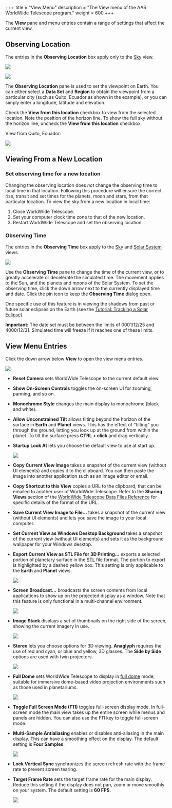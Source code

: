 +++
title = "View Menu"
description = "The View menu of the AAS WorldWide Telescope program."
weight = 600
+++

The **View** pane and menu entries contain a range of settings that affect the
current view.


## Observing Location

The entries in the **Observing Location** box apply only to the
[Sky](explore.md#sky) view.

![](ui_win_Observing-Location.png)

![](ui_win_Observing-Location-Options.png)

The **Observing Location** pane is used to set the viewpoint on Earth. You can
either select a **Data Set** and **Region** to obtain the viewpoint from a
particular city (such as Quito, Ecuador as shown in the example), or you can
simply enter a longitude, latitude and elevation.

Check the **View from this location** checkbox to view from the selected
location. Note the position of the horizon line. To show the full sky without
the horizon line, uncheck the **View from this location** checkbox.

View from Quito, Ecuador:

![](ui_Quito-View.png)


## Viewing From a New Location

### Set observing time for a new location

Changing the observing location does _not_ change the observing time to local
time in that location. Following this procedure will ensure the correct rise,
transit and set times for the planets, moon and stars, from that particular
location. To view the sky from a new location in local time:

1. Close WorldWide Telescope.
2. Set your computer clock time zone to that of the new location.
3. Restart WorldWide Telescope and set the observing location.

### Observing Time

The entries in the **Observing Time** box apply to the [Sky](explore.md#sky)
and [Solar System](explore.md#solar-system) views.

![](ui_win_Observing-Time.png)

<!-- ![](uiimages/ui_win_Date-Time-Selection.png) NOT FOUND -->

Use the **Observing Time** pane to change the time of the current view, or to
greatly accelerate or decelerate the simulated time. The movement applies to
the Sun, and the planets and moons of the Solar System. To set the observing
time, click the down arrow next to the currently displayed time and date.
Click the pin icon to keep the **Observing Time** dialog open.

One specific use of this feature is in viewing the shadows from past or future
solar eclipses on the Earth (see the
[Tutorial: Tracking a Solar Eclipse)](explore.md#tutorial-tracking-a-solar-eclipse).

**Important:** The date set must be between the limits of 0001/12/25 and
4000/12/31. Simulated time will freeze if it reaches one of these limits.


## View Menu Entries

Click the down arrow below **View** to open the view menu entries.

![](ui_win_View-Menu-Entries.png)

* **Reset Camera** sets WorldWide Telescope to the current default view.
* **Show On-Screen Controls** toggles the on-screen UI for zooming, panning,
  and so on.
* **Monochrome Style** changes the main display to monochrome (black and white).
* **Allow Unconstrained Tilt** allows tilting beyond the horizon of the
  surface in **Earth** and **Planet** views. This has the effect of "tilting"
  you through the ground, letting you look up at the ground from within the
  planet. To tilt the surface press **CTRL + click** and drag vertically.
* **Startup Look At** lets you choose the default view to use at start up.

  ![](ui_win_Startup-Look-At.jpg)
* **Copy Current View Image** takes a snapshot of the current view (without UI
  elements) and copies it to the clipboard. You can then paste the image into
  another application such as an image editor or email.
* **Copy Shortcut to this View** copies a URL to the clipboard, that can be
  emailed to another user of WorldWide Telescope. Refer to the **Sharing
  Views** section of the
  [WorldWide Telescope Data Files Reference](http://www.worldwidetelescope.org/docs/WorldWideTelescopeDataFilesReference.html)
  for specific details of the format of the URL.
* **Save Current View Image to File...** takes a snapshot of the current view
  (without UI elements) and lets you save the image to your local computer.
* **Set Current View as Windows Desktop Background** takes a snapshot of the
  current view (without UI elements) and sets it as the background wallpaper
  for your Windows desktop.
* **Export Current View as STL File for 3D Printing...** exports a selected
  portion of planetary surface in the
  [STL](http://en.wikipedia.org/wiki/STL_%28file_format%29) file format. The
  portion to export is highlighted by a dashed yellow box. This setting is
  only applicable to the **Earth** and **Planet** views.

  ![](ui_win_Export-STL-for-3D-Printing.png)
* **Screen Broadcast...** broadcasts the screen contents from local
  applications to show up on the projected display as a window. Note that this
  feature is only functional in a multi-channel environment.

  ![](ui_win_Screen-Broadcast.png)
* **Image Stack** displays a set of thumbnails on the right side of the
  screen, showing the current imagery in use.

  ![](ui_win_Image-Stack.png)
* **Stereo** lets you choose options for 3D viewing. **Anaglyph** requires the
  use of red and cyan, or blue and yellow, 3D glasses. The **Side by Side**
  options are used with twin projectors.

  ![](ui_win_Stereo.png)
* **Full Dome** sets WorldWide Telescope to display in
  [full dome](http://en.wikipedia.org/wiki/Talk%3AFulldome) mode, suitable for
  immersive dome-based video projection environments such as those used in
  planetariums.

  ![](ui_win_Full-Dome.png)
* **Toggle Full Screen Mode (F11)** toggles full-screen display mode. In
  full-screen mode the main view takes up the entire screen while menus and
  panels are hidden. You can also use the F11 key to toggle full-screen mode.
* **Multi-Sample Antialiasing** enables or disables anti-aliasing in the main
  display. This can have a smoothing effect on the display. The default
  setting is **Four Samples**.

  ![](ui_win_Multi-Sample-Antialiasing.png)
* **Lock Vertical Sync** synchronizes the screen refresh rate with the frame
  rate to prevent screen tearing.
* **Target Frame Rate** sets the target frame rate for the main display.
  Reduce this setting if the display does not pan, zoom or move smoothly on
  your system. The default setting is **60 FPS**.

  ![](ui_win_Frame-Rate.png)

